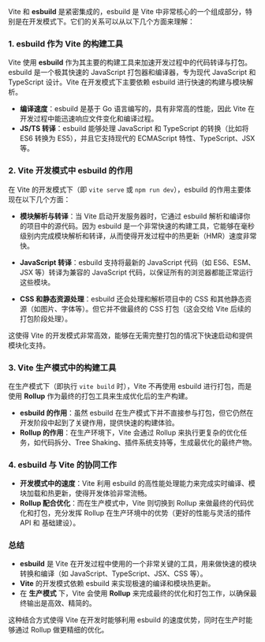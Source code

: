 Vite 和 **esbuild** 是紧密集成的，esbuild 是 Vite 中非常核心的一个组成部分，特别是在开发模式下。它们的关系可以从以下几个方面来理解：

### 1. **esbuild 作为 Vite 的构建工具**
   Vite 使用 **esbuild** 作为其主要的构建工具来加速开发过程中的代码转译与打包。esbuild 是一个极其快速的 JavaScript 打包器和编译器，专为现代 JavaScript 和 TypeScript 设计。Vite 在开发模式下主要依赖 esbuild 进行快速的构建与模块解析。

   - **编译速度**：esbuild 是基于 Go 语言编写的，具有非常高的性能，因此 Vite 在开发过程中能迅速响应文件变化和编译过程。
   - **JS/TS 转译**：esbuild 能够处理 JavaScript 和 TypeScript 的转换（比如将 ES6 转换为 ES5），并且它支持现代的 ECMAScript 特性、TypeScript、JSX 等。

### 2. **Vite 开发模式中 esbuild 的作用**
   在 Vite 的开发模式下（即 `vite serve` 或 `npm run dev`），esbuild 的作用主要体现在以下几个方面：
   
   - **模块解析与转译**：当 Vite 启动开发服务器时，它通过 esbuild 解析和编译你的项目中的源代码。因为 esbuild 是一个非常快速的构建工具，它能够在毫秒级别内完成模块解析和转译，从而使得开发过程中的热更新（HMR）速度非常快。
   
   - **JavaScript 转译**：esbuild 支持将最新的 JavaScript 代码（如 ES6、ESM、JSX 等）转译为兼容的 JavaScript 代码，以保证所有的浏览器都能正常运行这些模块。
   
   - **CSS 和静态资源处理**：esbuild 还会处理和解析项目中的 CSS 和其他静态资源（如图片、字体等）。但它并不做最终的 CSS 打包（这会交给 Vite 后续的打包阶段处理）。

   这使得 Vite 的开发模式非常高效，能够在无需完整打包的情况下快速启动和提供模块化支持。

### 3. **Vite 生产模式中的构建工具**
   在生产模式下（即执行 `vite build` 时），Vite 不再使用 esbuild 进行打包，而是使用 **Rollup** 作为最终的打包工具来生成优化后的生产构建。
   
   - **esbuild 的作用**：虽然 esbuild 在生产模式下并不直接参与打包，但它仍然在开发阶段中起到了关键作用，提供快速的构建体验。
   - **Rollup 的作用**：在生产环境下，Vite 会通过 Rollup 来执行更复杂的优化任务，如代码拆分、Tree Shaking、插件系统支持等，生成最优化的最终产物。

### 4. **esbuild 与 Vite 的协同工作**
   - **开发模式中的速度**：Vite 利用 esbuild 的高性能处理能力来完成实时编译、模块加载和热更新，使得开发体验非常流畅。
   - **Rollup 配合优化**：而在生产模式中，Vite 则切换到 Rollup 来做最终的代码优化和打包，充分发挥 Rollup 在生产环境中的优势（更好的性能与灵活的插件 API 和 基础建设）。

### 总结
- **esbuild** 是 Vite 在开发过程中使用的一个非常关键的工具，用来做快速的模块转换和编译（如 JavaScript、TypeScript、JSX、CSS 等）。
- **Vite** 的开发模式依赖 esbuild 来实现极速的编译和模块热更新。
- 在 **生产模式** 下，Vite 会使用 **Rollup** 来完成最终的优化和打包工作，以确保最终输出是高效、精简的。

这种结合方式使得 Vite 在开发时能够利用 esbuild 的速度优势，同时在生产时能够通过 Rollup 做更精细的优化。
